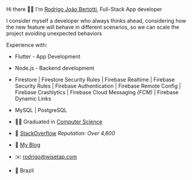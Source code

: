 Hi there :raising_hand_man: I'm [Rodrigo João Bertotti](https://wisetap.com/en), Full-Stack App developer

I consider myself a developer who always thinks ahead,
considering how the new feature will behave in different scenarios, so 
we can scale the project avoiding unexpected behaviors

Experience with:

  - Flutter - App Development
  
  - Node.js - Backend development
  
  - Firestore | Firestore Security Rules | Firebase Realtime | Firebase Security Rules | Firebase Authentication | Firebase Remote Config | Firebase Crashlytics | Firebase Cloud Messaging _(FCM)_ | Firebase Dynamic Links
  
  - MySQL | PostgreSQL
 
- :man_student:	Graduated in [Computer Science](https://wisetap.com/img/home/diploma.jpg)

- :large_orange_diamond: [StackOverflow](https://stackoverflow.com/users/4508758) _Reputation: Over 4,600_

- :orange_book: [My Blog](https://wisetap.com/en/blog)

<!-- - :man_technologist: [My GitHub Projects](https://github.com/WiseTap) -->

- :envelope: rodrigo@wisetap.com

- :round_pushpin: Brazil
